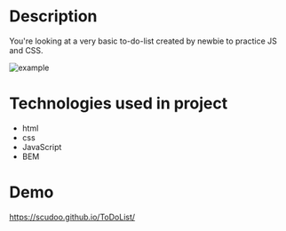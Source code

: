 # Description
You're looking at a very basic to-do-list created by newbie to practice JS and CSS.

![example](https://github.com/scudoo/ToDoList/blob/main/images/example.jpg?raw=true)

# Technologies used in project
- html
- css
- JavaScript
- BEM

# Demo
https://scudoo.github.io/ToDoList/

